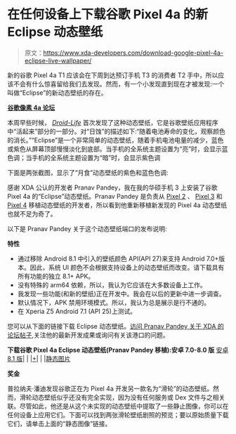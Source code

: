 # 在任何设备上下载谷歌 Pixel 4a 的新 Eclipse 动态壁纸

> 原文：<https://www.xda-developers.com/download-google-pixel-4a-eclipse-live-wallpaper/>

新的谷歌 Pixel 4a T1 应该会在下周到达预订手机 T3 的消费者 T2 手中，所以应该不会有什么惊喜留给我们去发现。然而，有一个小发现直到现在才被发现:一个叫做“Eclipse”的新动态壁纸的存在。

**[谷歌像素 4a 论坛](https://forum.xda-developers.com/pixel-4a)**

本周早些时候， [*Droid-Life*](https://www.droid-life.com/2020/08/12/pixel-4a-has-a-special-come-alive-wallpaper-called-eclipse/) 首次发现了这种动态壁纸，它是谷歌壁纸应用程序中“活起来”部分的一部分。对“日蚀”的描述如下:“随着电池寿命的变化，观察颜色的消长。”“Eclipse”是一个非常简单的动态壁纸，随着手机电池电量的减少，蓝色或紫色从屏幕顶部慢慢淡化到底部。当手机的全系统主题设置为“亮”时，会显示蓝色调；当手机的全系统主题设置为“暗”时，会显示紫色调

下面是两张截图，显示了“月食”动态壁纸的紫色和蓝色色调:

感谢 XDA 公认的开发者 Pranav Pandey，我在我的华硕手机 3 上安装了谷歌 Pixel 4a 的“Eclipse”动态壁纸。Pranav Pandey 是负责从 [Pixel 2](https://www.xda-developers.com/get-pixel-2-beach-live-wallpaper-oreo/) 、 [Pixel 3](https://www.xda-developers.com/download-google-pixel-3-live-wallpapers-port/) 和 [Pixel 4](https://www.xda-developers.com/download-google-pixel-4-live-wallpapers-port/) 移植动态壁纸的开发者，所以看到他重新移植新发现的 Pixel 4a 动态壁纸也就不足为奇了。

以下是 Pranav Pandey 关于这个动态壁纸端口的发布说明:

**特性**

*   通过移除 Android 8.1 中引入的壁纸颜色 API(API 27)来支持 Android 7.0+版本。因此，系统 UI 颜色不会根据支持设备上的动态壁纸而改变。请下载具有所有功能的独立 8.1+ APK。
*   没有特殊的 arm64 依赖，所以，我认为它应该在大多数设备上工作。
*   我发现一些功能(和新的壁纸)正在开发中。我会在以后的更新中进一步调查。
*   默认情况下，APK 禁用环境模式。所以，我认为总是展示是行不通的。
*   在 Xperia Z5 Android 7.1 (API 25)上测试。

您可以从下面的链接下载 Eclipse 动态壁纸。[访问 Pranav Pandey 关于 XDA 的论坛帖子](https://forum.xda-developers.com/showpost.php?p=83276867&postcount=2086),关注他的最新开发成果或询问有关该港口的问题。

**下载谷歌 Pixel 4a Eclipse 动态壁纸(Pranav Pandey 移植):安卓 7.0-8.0 版** [安卓 8.1 版](https://www.androidfilehost.com/?fid=8889791610682915027)| | |[+](https://www.androidfilehost.com/?fid=8889791610682915028)| | |[静态图片](https://www.androidfilehost.com/?fid=8889791610682915026)

**奖金**

普拉纳夫·潘迪发现谷歌正在为 Pixel 4a 开发另一款名为“滑轮”的动态壁纸。然而，滑轮动态壁纸似乎还没有完全实现，因为没有任何服务或 Dex 文件与之相关联。尽管如此，他还是从这个未实现的动态壁纸中提取了一些静止图像，你可以在任何设备上应用它们。下面可以找到两张滑轮壁纸剧照的预览；要以原始质量下载它们，请单击上面的“静态图像”链接。